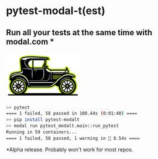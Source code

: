 # pytest-modal-t(est)

## Run all your tests at the same time with modal.com *

<img src="docs/pytest-modalt.png" width="200" />



```bash 
>> pytest
==== 1 failed, 58 passed in 100.44s (0:01:40) ====
>> pip install pytest-modalt
>> modal run pytest_modalt.main::run_pytest
Running in 59 containers...
==== 1 failed, 58 passed, 1 warning in 🎉 8.54s ====
```


 *Alpha release. Probably won't work for most repos.  
